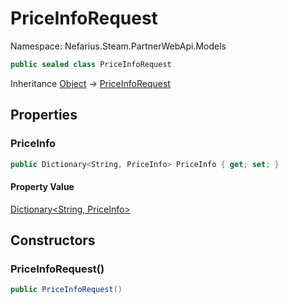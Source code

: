 # PriceInfoRequest

Namespace: Nefarius.Steam.PartnerWebApi.Models

```csharp
public sealed class PriceInfoRequest
```

Inheritance [Object](https://docs.microsoft.com/en-us/dotnet/api/system.object) → [PriceInfoRequest](./nefarius.steam.partnerwebapi.models.priceinforequest.md)

## Properties

### <a id="properties-priceinfo"/>**PriceInfo**

```csharp
public Dictionary<String, PriceInfo> PriceInfo { get; set; }
```

#### Property Value

[Dictionary&lt;String, PriceInfo&gt;](https://docs.microsoft.com/en-us/dotnet/api/system.collections.generic.dictionary-2)<br>

## Constructors

### <a id="constructors-.ctor"/>**PriceInfoRequest()**

```csharp
public PriceInfoRequest()
```
